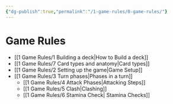 ```yaml
---
{"dg-publish":true,"permalink":"/1-game-rules/0-game-rules/"}
---
```



# Game Rules

- [[1 Game Rules/1 Building a deck\|How to Build a deck]]
- [[1 Game Rules/7 Card types and anatomy\|Card types]]
- [[1 Game Rules/2 Setting up the game\|Game Setup]]
- [[1 Game Rules/3 Turn phases\|Phases in a turn]]
	- [[1 Game Rules/4 Attack Phases\|Attacking Steps]]
	- [[1 Game Rules/5 Clash\|Clashing]]
	- [[1 Game Rules/6 Stamina Check\| Stamina Checks]]
